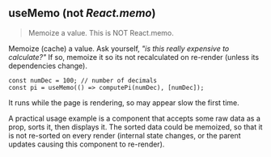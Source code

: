 ﻿## useMemo (not _React.memo_)

> Memoize a value. This is NOT React.memo.

Memoize (cache) a value. Ask yourself, _"is this really expensive to calculate?"_  If so, memoize it so its not recalculated on re-render (unless its dependencies change).

    const numDec = 100; // number of decimals
    const pi = useMemo(() => computePi(numDec), [numDec]);

It runs while the page is rendering, so may appear slow the first time.

A practical usage example is a component that accepts some raw data as a prop, sorts it, then displays it.  The sorted data could be memoized, so that it is not re-sorted on every render (internal state changes, or the parent updates causing this component to re-render).
